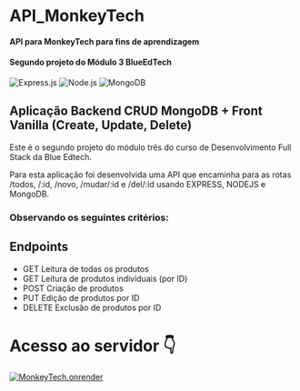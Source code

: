 # API_MonkeyTech

#### API para MonkeyTech para fins de aprendizagem

#### Segundo projeto do Módulo 3 BlueEdTech

![Express.js](https://img.shields.io/badge/express.js-%23404d59.svg?logo=express&logoColor=%2361DAFB&style=plastic)
![Node.js ](https://img.shields.io/badge/node.js-6DA55F?logo=node.js&logoColor=white&style=plastic)
![MongoDB](https://img.shields.io/badge/MongoDB-%234ea94b.svg?style=for-the-badge&logo=mongodb&logoColor=white&style=plastic)

## Aplicação Backend CRUD MongoDB + Front Vanilla (Create, Update, Delete)

Este é o segundo projeto do módulo três do curso de Desenvolvimento Full Stack da Blue Edtech.

Para esta aplicação foi desenvolvida uma API que encaminha para as rotas /todos, /:id, /novo, /mudar/:id e /del/:id usando EXPRESS, NODEJS e MongoDB.

### Observando os seguintes critérios:

## Endpoints
- GET    Leitura de todas os produtos
- GET    Leitura de produtos individuais (por ID)
- POST   Criação de produtos
- PUT    Edição de produtos por ID
- DELETE Exclusão de produtos por ID


# Acesso ao servidor 👇

[![MonkeyTech.onrender](https://raw.githubusercontent.com/Malkavianson/JSVanilla_MonkeyTech/master/assets/images/header_logo.png)](https://monkeytechv2.herokuapp.com/) 


